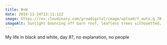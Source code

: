 ```yaml
---
title: B+W
date: 2018-11-24T13:11:12Z
image: https://res.cloudinary.com/growdigital/image/upload/f_auto,q_70,w_736/v1543058335/76F2FD4C-6913-46FC-BAFD-27181E81B1E8.jpg
imageAlt: Sunlight bouncing off barn roof, leafless trees silhouetted, all in black and white
---
```


My life in black and white, day 8?, no explanation, no people
